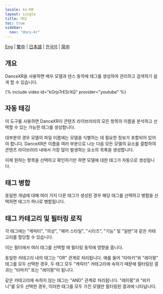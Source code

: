 ```yaml
---
locale: ko-KR
layout: single
title: 태깅
toc: true
sidebar:
  nav: "docs-kr"
---
```

[Eng](/dancexr/features/tagging) | [繁中](/tw/dancexr/features/tagging) | [日本語](/jp/dancexr/features/tagging) | [한국어](/kr/dancexr/features/tagging) | [简中](/zh/dancexr/features/tagging)


## 개요
DanceXR을 사용하면 배우 모델과 댄스 동작에 태그를 생성하여 관리하고 검색하기 쉽게 할 수 있습니다.

{% include video id="kOrp7rESrXQ" provider="youtube" %}

## 자동 태깅
이 도구를 사용하면 DanceXR이 콘텐츠 라이브러리의 모든 항목의 이름을 분석하고 선택할 수 있는 가능한 태그를 생성합니다.

대부분의 경우 모델의 파일 이름에는 모델을 식별하는 데 필요한 정보가 포함되어 있어야 합니다. DanceXR은 이름을 여러 부분으로 나눈 다음 모든 모델의 요소를 결합하여 콘텐츠 라이브러리 내에서 가장 많이 발생하는 요소의 목록을 생성합니다.

이제 원하는 항목을 선택하고 확인하기만 하면 모델에 대한 태그가 자동으로 생성됩니다.

## 태그 병합
동일한 개념에 대해 여러 가지 다른 태그가 생성된 경우 해당 태그를 선택하고 병합을 선택하면 태그가 하나로 병합됩니다.

## 태그 카테고리 및 필터링 로직
각 태그에는 "캐릭터", "의상", "헤어 스타일", "시리즈", "기능" 및 "일반"과 같은 카테고리를 할당할 수 있습니다.

이는 필터에서 여러 태그를 선택할 때 필터링 동작에 영향을 줍니다.

동일한 카테고리 내의 태그는 "OR" 관계로 처리됩니다. 예를 들어 "타마키"와 "레이팡" 태그를 모두 선택한 경우, 두 태그 모두 "캐릭터" 카테고리에 속하기 때문에 필터링된 결과는 "타마키" 또는 "레이팡"이 됩니다.

같은 카테고리에 속하지 않는 태그는 "AND" 관계로 처리됩니다. "레이팡"과 "비키니"를 모두 선택한 경우, 이러한 태그를 모두 가진 모델만 필터링된 결과에 나타납니다.